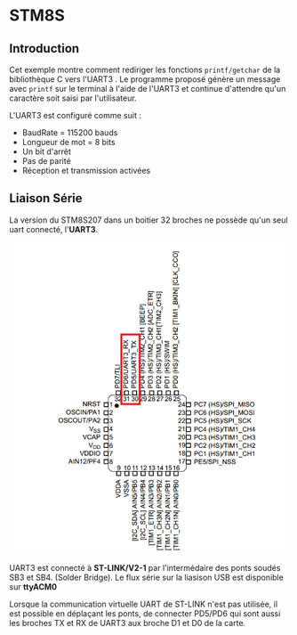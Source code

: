 ﻿# STM8S

## Introduction
Cet exemple montre comment rediriger les fonctions `printf/getchar` de la bibliothèque C vers l'UART3 . Le programme proposé génère un message avec `printf` sur le terminal à l'aide de l'UART3 et continue d'attendre qu'un caractère soit saisi par l'utilisateur.

L'UART3 est configuré comme suit :

-   BaudRate = 115200 bauds
-   Longueur de mot = 8 bits
-   Un bit d'arrêt
-   Pas de parité
-   Réception et transmission activées

## Liaison Série

La version du STM8S207 dans un boitier  32 broches ne possède qu'un seul uart connecté, l'**UART3**.

![Brochage STM8S207](/serial/brochageSTM8S2007.png)

UART3  est connecté  à  **ST-LINK/V2-1** par l'intermédaire des ponts soudés SB3 et SB4. (Solder Bridge). Le flux série sur la liasison USB est disponible sur **ttyACM0** 

Lorsque la communication virtuelle UART de ST-LINK n'est pas utilisée,  il est possible en déplaçant les ponts, de connecter PD5/PD6 qui sont aussi les broches TX et RX de UART3 aux broche D1 et D0 de la carte.











